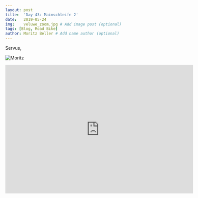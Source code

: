 ```yaml
---
layout: post
title:  'Day 43: Mainschleife 2'
date:   2019-05-24
img:    veluwe_zoom.jpg # Add image post (optional)
tags: [Blog, Road Bike]
author: Moritz Beller # Add name author (optional)
---
```


Servus,

![Moritz]({{site.baseurl}}/assets/img/moritz.png)

<iframe height='405' width='590' frameborder='0' allowtransparency='true' scrolling='no' src='https://www.strava.com/activities/2391230825/embed/6ce238554e7e72f19e1d0890c316b723a6d0f586'></iframe>